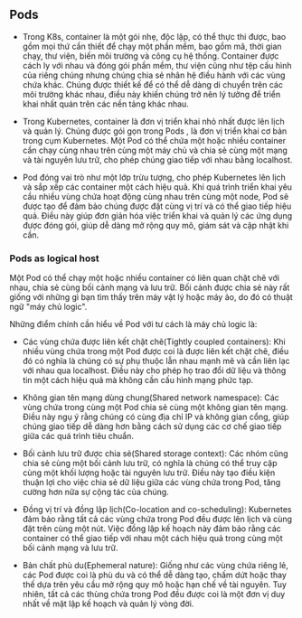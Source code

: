 <h2>Pods</h2>

- Trong K8s, container là một gói nhẹ, độc lập, có thể thực thi được, bao gồm mọi thứ cần thiết để chạy một phần mềm, bao gồm mã, thời gian chạy, thư viện, biến môi trường và công cụ hệ thống. Container được cách ly với nhau và đóng gói phần mềm, thư viện cũng như tệp cấu hình của riêng chúng nhưng chúng chia sẻ nhân hệ điều hành với các vùng chứa khác. Chúng được thiết kế để có thể dễ dàng di chuyển trên các môi trường khác nhau, điều này khiến chúng trở nên lý tưởng để triển khai nhất quán trên các nền tảng khác nhau.

- Trong Kubernetes, container là đơn vị triển khai nhỏ nhất được lên lịch và quản lý. Chúng được gói gọn trong Pods , là đơn vị triển khai cơ bản trong cụm Kubernetes. Một Pod có thể chứa một hoặc nhiều container cần chạy cùng nhau trên cùng một máy chủ và chia sẻ cùng một mạng và tài nguyên lưu trữ, cho phép chúng giao tiếp với nhau bằng localhost.

- Pod đóng vai trò như một lớp trừu tượng, cho phép Kubernetes lên lịch và sắp xếp các container một cách hiệu quả. Khi quá trình triển khai yêu cầu nhiều vùng chứa hoạt động cùng nhau trên cùng một node, Pod sẽ được tạo để đảm bảo chúng được đặt cùng vị trí và có thể giao tiếp hiệu quả. Điều này giúp đơn giản hóa việc triển khai và quản lý các ứng dụng được đóng gói, giúp dễ dàng mở rộng quy mô, giám sát và cập nhật khi cần.

<h3>Pods as logical host</h3>

Một Pod có thể chạy một hoặc nhiều container có liên quan chặt chẽ với nhau, chia sẻ cùng bối cảnh mạng và lưu trữ. Bối cảnh được chia sẻ này rất giống với những gì bạn tìm thấy trên máy vật lý hoặc máy ảo, do đó có thuật ngữ "máy chủ logic". 

Những điểm chính cần hiểu về Pod với tư cách là máy chủ logic là:

- Các vùng chứa được liên kết chặt chẽ(Tightly coupled containers): Khi nhiều vùng chứa trong một Pod được coi là được liên kết chặt chẽ, điều đó có nghĩa là chúng có sự phụ thuộc lẫn nhau mạnh mẽ và cần liên lạc với nhau qua localhost. Điều này cho phép họ trao đổi dữ liệu và thông tin một cách hiệu quả mà không cần cấu hình mạng phức tạp.

- Không gian tên mạng dùng chung(Shared network namespace): Các vùng chứa trong cùng một Pod chia sẻ cùng một không gian tên mạng. Điều này ngụ ý rằng chúng có cùng địa chỉ IP và không gian cổng, giúp chúng giao tiếp dễ dàng hơn bằng cách sử dụng các cơ chế giao tiếp giữa các quá trình tiêu chuẩn.

- Bối cảnh lưu trữ được chia sẻ(Shared storage context): Các nhóm cũng chia sẻ cùng một bối cảnh lưu trữ, có nghĩa là chúng có thể truy cập cùng một khối lượng hoặc tài nguyên lưu trữ. Điều này tạo điều kiện thuận lợi cho việc chia sẻ dữ liệu giữa các vùng chứa trong Pod, tăng cường hơn nữa sự cộng tác của chúng.

- Đồng vị trí và đồng lập lịch(Co-location and co-scheduling): Kubernetes đảm bảo rằng tất cả các vùng chứa trong Pod đều được lên lịch và cùng đặt trên cùng một nút. Việc đồng lập kế hoạch này đảm bảo rằng các container có thể giao tiếp với nhau một cách hiệu quả trong cùng một bối cảnh mạng và lưu trữ.

- Bản chất phù du(Ephemeral nature): Giống như các vùng chứa riêng lẻ, các Pod được coi là phù du và có thể dễ dàng tạo, chấm dứt hoặc thay thế dựa trên yêu cầu mở rộng quy mô hoặc hạn chế về tài nguyên. Tuy nhiên, tất cả các thùng chứa trong Pod đều được coi là một đơn vị duy nhất về mặt lập kế hoạch và quản lý vòng đời.

